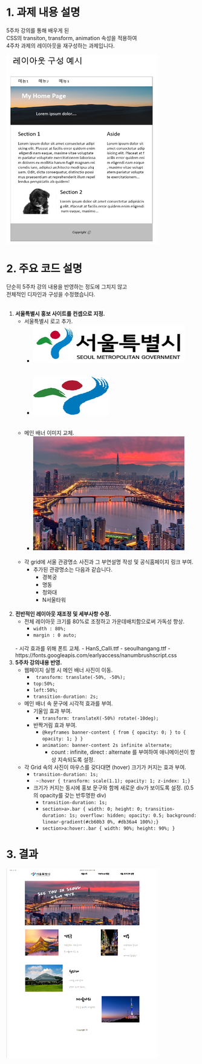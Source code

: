 # 1. 과제 내용 설명
5주차 강의를 통해 배우게 된 <br>
CSS의 transiton, transform, animation 속성을 적용하여 <br>
4주차 과제의 레이아웃을 재구성하는 과제입니다. <br>

<a href="#"><img src="./example/Example.png" width="400px" height="500px" alt="Original_Image"></a>

# 2. 주요 코드 설명
단순히 5주차 강의 내용을 반영하는 정도에 그치지 않고 <br>
전체적인 디자인과 구성을 수정했습니다.<br><br>

1. **서울특별시 홍보 사이트를 컨셉으로 지정.**
    - 서울특별시 로고 추가.
        - <a href="#"><img src="./images/seoul_logo.png" width="400px" height="100px" alt="seoul_logo"></a> <br><br><br>
        - <a href="#"><img src="./images/seoul_title.png" width="200px" height="100px" alt="seoul_title"></a> <br><br><br>
    - 메인 배너 이미지 교체.
        - <a href="#"><img src="./images/seoulnight.png" width="400px" height="300px" alt="seoul_night"></a>
    <br><br>
    - 각 grid에 서울 관광명소 사진과 그 부연설명 작성 및 공식홈페이지 링크 부여.
        - 추가된 관광명소는 다음과 같습니다.
            - 경복궁
            - 명동
            - 청와대
            - N서울타워
    <br>
2. **전반적인 레이아웃 재조정 및 세부사항 수정.**
    - 전체 레이아웃 크기를 80%로 조정하고 가운데배치함으로써 가독성 향상.
        - ``` width : 80%; ```
        - ``` margin : 0 auto; ```
    <br>
    - 시각 효과를 위해 폰트 교체.
        - HanS_Calli.ttf
        - seoulhangang.ttf
        - <a> https://fonts.googleapis.com/earlyaccess/nanumbrushscript.css </a>
3. **5주차 강의내용 반영.**
    - 웹페이지 실행 시 메인 배너 사진이 이동.
        - ``` transform: translate(-50%, -50%);```
        - ``` top:50%; ```
        - ``` left:50%; ```
        - ``` transition-duration: 2s; ```
    - 메인 배너 속 문구에 시각적 효과를 부여.
        - 기울임 효과 부여.
            - ``` transform: translateX(-50%) rotate(-10deg); ```
        - 반짝거림 효과 부여.
            - ``` @keyframes banner-content { from { opacity: 0; } to { opacity: 1; } } ```
            - ``` animation: banner-content 2s infinite alternate; ```
                - count : infinite, direct : alternate 를 부여하여 애니메이션이 항상 지속되도록 설정.
    - 각 Grid 속의 사진이 마우스를 갖다대면 (hover) 크기가 커지는 효과 부여.
        - ``` transition-duration: 1s;  ```
        - ``` ~:hover { transform: scale(1.1); opacity: 1; z-index: 1;}```
        - 크기가 커지는 동시에 홍보 문구와 함께 새로운 div가 보이도록 설정. (0.5의 opacity를 갖는 반투명한 div)
            - ``` transition-duration: 1s;  ```
            - ``` section>a>.bar { width: 0; height: 0; transition-duration: 1s; overflow: hidden; opacity: 0.5; background: linear-gradient(#cb60b3 0%, #db36a4 100%);} ```
            - ``` section>a:hover:.bar { width: 90%; height: 90%; } ```

# 3. 결과

<a href="#"><img src="./example/Final.png" width="400px" height="500px" alt="Final_Image"></a>